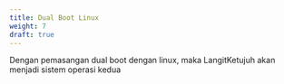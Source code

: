 ```yaml
---
title: Dual Boot Linux
weight: 7
draft: true
---
```


Dengan pemasangan dual boot dengan linux, maka LangitKetujuh akan menjadi sistem operasi kedua
